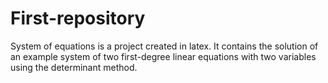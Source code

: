 # First-repository
System of equations is a project created in latex. 
It contains the solution of an example system of two first-degree linear equations with two variables using the determinant method.
